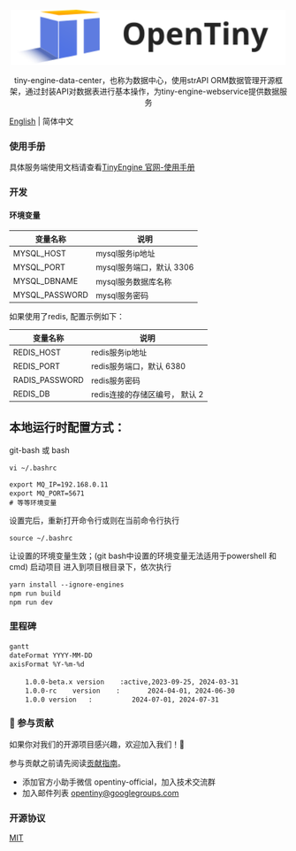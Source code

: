 <p align="center">
  <a href="https://opentiny.design/tiny-engine" target="_blank" rel="noopener noreferrer">
    <img alt="OpenTiny Logo" src="logo.svg" height="100" style="max-width:100%;">
  </a>
</p>

<p align="center">tiny-engine-data-center，也称为数据中心，使用strAPI ORM数据管理开源框架，通过封装API对数据表进行基本操作，为tiny-engine-webservice提供数据服务</p>

[English](README.md) | 简体中文

### 使用手册
具体服务端使用文档请查看[TinyEngine 官网-使用手册](https://opentiny.design/tiny-engine#/help-center/course/backend/51)
### 开发

#### 环境变量
|变量名称|说明
|---|---|
|MYSQL_HOST|mysql服务ip地址|
|MYSQL_PORT|mysql服务端口，默认 3306|
|MYSQL_DBNAME|mysql服务数据库名称|
|MYSQL_PASSWORD|mysql服务密码|

如果使用了redis, 配置示例如下：

|变量名称|说明
|---|---|
|REDIS_HOST|redis服务ip地址|
|REDIS_PORT|redis服务端口，默认 6380|
|RADIS_PASSWORD|redis服务密码|
|REDIS_DB|redis连接的存储区编号， 默认 2|

## 本地运行时配置方式：

git-bash 或 bash
```
vi ~/.bashrc
```

```
export MQ_IP=192.168.0.11
export MQ_PORT=5671
# 等等环境变量
```
设置完后，重新打开命令行或则在当前命令行执行
```
source ~/.bashrc
```
让设置的环境变量生效；(git bash中设置的环境变量无法适用于powershell 和cmd)
启动项目
进入到项目根目录下，依次执行

```
yarn install --ignore-engines
npm run build
npm run dev
```
### 里程碑
```mermaid
gantt 
dateFormat YYYY-MM-DD
axisFormat %Y-%m-%d

	1.0.0-beta.x version	:active,2023-09-25, 2024-03-31
	1.0.0-rc	version    :       2024-04-01, 2024-06-30
	1.0.0 version   :          2024-07-01, 2024-07-31

```

### 🤝 参与贡献

如果你对我们的开源项目感兴趣，欢迎加入我们！🎉

参与贡献之前请先阅读[贡献指南](CONTRIBUTING.zh-CN.md)。

- 添加官方小助手微信 opentiny-official，加入技术交流群
- 加入邮件列表 opentiny@googlegroups.com

### 开源协议

[MIT](LICENSE)
